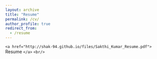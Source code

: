 ```yaml
---
layout: archive
title: "Resume"
permalink: /cv/
author_profile: true
redirect_from:
  - /resume
---
```

`<a href="http://shak-94.github.io/files/Sakthi_Kumar_Resume.pdf">` Resume `</a>` `<br/>`
